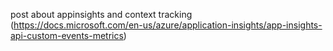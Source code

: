 post about appinsights and context tracking (https://docs.microsoft.com/en-us/azure/application-insights/app-insights-api-custom-events-metrics)